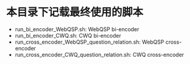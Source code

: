 # 本目录下记载最终使用的脚本
- run_bi_encoder_WebQSP.sh: WebQSP bi-encoder
- run_bi_encoder_CWQ.sh: CWQ bi-encoder
- run_cross_encoder_WebQSP_question_relation.sh: WebQSP cross-encoder
- run_cross_encoder_CWQ_question_relation.sh: CWQ cross-encoder
